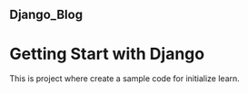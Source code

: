 ## Django_Blog
# Getting Start with Django
 This is project where create a sample code for initialize learn. 
